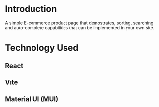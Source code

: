 # Introduction
A simple E-commerce product page that demostrates, sorting, searching and auto-complete capabilities that can be implemented in your own site.

# Technology Used
## React
## Vite
## Material UI (MUI)
